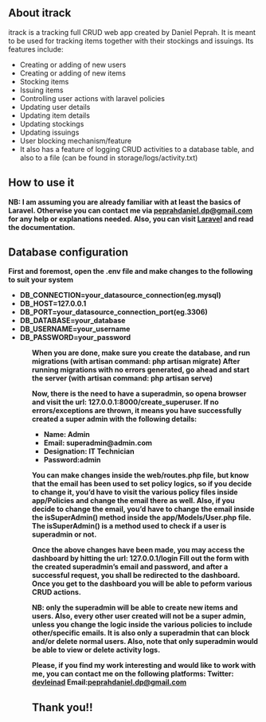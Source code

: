<h2><b>About itrack</b></h2>

itrack is a tracking full CRUD web app created by Daniel Peprah. It is meant to be used for tracking items together with their stockings and issuings.
Its features include:
<ul>
  <li>Creating or adding of new users</li>
  <li>Creating or adding of new items</li>
  <li>Stocking items</li>
  <li>Issuing items</li>
  <li>Controlling user actions with laravel policies</li>
  <li>Updating user details</li>
  <li>Updating item details</li>
  <li>Updating stockings</li>
  <li>Updating issuings</li>
  <li>User blocking mechanism/feature</li>
  <li>It also has a feature of logging CRUD activities to a database table, and also to a file (can be found in storage/logs/activity.txt)</li>
 </ul>


<h2><b>How to use it</h2>

NB: I am assuming you are already familiar with at least the basics of Laravel. Otherwise you can contact me via <b>peprahdaniel.dp@gmail.com</b> for any help or explanations needed. Also, you can visit <a href="https://laravel.com/docs">Laravel</a> and read the documentation.

<h2><b>Database configuration</b></h2>

First and foremost, open the .env file and make changes to the following to suit your system
<ul>
  <li>DB_CONNECTION=your_datasource_connection(eg.mysql)</li>  
  <li>DB_HOST=127.0.0.1</li>  
  <li>DB_PORT=your_datasource_connection_port(eg.3306)</li>  
  <li>DB_DATABASE=your_database</li>  
  <li>DB_USERNAME=your_username</li>  
  <li>DB_PASSWORD=your_password</li>
<ul>

When you are done, make sure you create the database, and run migrations (with artisan command: php artisan migrate)
After running migrations with no errors generated, go ahead and start the server (with artisan command: php artisan serve)
  
Now, there is the need to have a superadmin, so opena browser and visit the url: <b>127.0.0.1:8000/create_superuser</b>. If no errors/exceptions are thrown, it means you have successfully created a super admin with the following details:
<ul>
  <li>Name: Admin</li>
  <li>Email: superadmin@admin.com</li>
  <li>Designation: IT Technician</li>
  <li>Password:admin</li>
</ul>

You can make changes inside the web/routes.php file, but know that the email has been used to set policy logics, so if you decide to change it, you’d have to visit the various policy files inside <b>app/Policies</b> and change the email there as well.
Also, if you decide to change the email, you’d have to change the email inside the isSuperAdmin() method inside the <b>app/Models/User.php</b> file. The isSuperAdmin() is a method used to check if a user is superadmin or not.

Once the above changes have been made, you may access the dashboard by hitting the url: <b>127.0.0.1/login</b>
Fill out the form with the created superadmin’s email and password, and after a successful request, you shall be redirected to the dashboard. Once you get to the dashboard you will be able to peform various CRUD actions.

NB: only the superadmin will be able to create new items and users. Also, every other user created will not be a super admin, unless you change the logic inside the various policies to include other/specific emails.
It is also only a superadmin that can block and/or delete normal users.
Also, note that only superadmin would be able to view or delete activity logs.


Please, if you find my work interesting and would like to work with me, you can contact me on the following platforms:
Twitter: <a href="https://twitter.com/devleinad">devleinad</a>
Email:peprahdaniel.dp@gmail.com


<h2>Thank you!!</h2>
